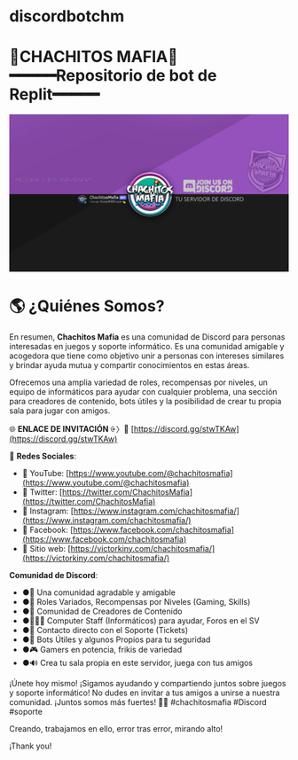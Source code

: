 # discordbotchm
# 👑CHACHITOS MAFIA💎━━━━━Repositorio de bot de Replit━━━━━

![WALLPAPER CHACHITOS MAFIA](https://github.com/victorKINY/discordbotchm/blob/main/walpaper%20%201080%20discord%20chachitos%20mafia.jpg)

# 🌎 ¿Quiénes Somos?

En resumen, **Chachitos Mafia** es una comunidad de Discord para personas interesadas en juegos y soporte informático. Es una comunidad amigable y acogedora que tiene como objetivo unir a personas con intereses similares y brindar ayuda mutua y compartir conocimientos en estas áreas.

Ofrecemos una amplia variedad de roles, recompensas por niveles, un equipo de informáticos para ayudar con cualquier problema, una sección para creadores de contenido, bots útiles y la posibilidad de crear tu propia sala para jugar con amigos.

🌐 **ENLACE DE INVITACIÓN** ⨭〉🔗 [https://discord.gg/stwTKAw](https://discord.gg/stwTKAw)

🔗 **Redes Sociales**:
- 🔴 YouTube: [https://www.youtube.com/@chachitosmafia](https://www.youtube.com/@chachitosmafia)
- 🐤 Twitter: [https://twitter.com/ChachitosMafia](https://twitter.com/ChachitosMafia)
- 📸 Instagram: [https://www.instagram.com/chachitosmafia/](https://www.instagram.com/chachitosmafia/)
- 🔵 Facebook: [https://www.facebook.com/chachitosmafia](https://www.facebook.com/chachitosmafia)
- 🎨 Sitio web: [https://victorkiny.com/chachitosmafia/](https://victorkiny.com/chachitosmafia/)

**Comunidad de Discord**:
- ●🎪 Una comunidad agradable y amigable
- ●👑 Roles Variados, Recompensas por Niveles (Gaming, Skills)
- ●📢 Comunidad de Creadores de Contenido
- ●👨🏻‍💻 Computer Staff (Informáticos) para ayudar, Foros en el SV
- ●📩 Contacto directo con el Soporte (Tickets)
- ●🤖 Bots Útiles y algunos Propios para tu seguridad
- ●🎮 Gamers en potencia, frikis de variedad
- ●🔊 Crea tu sala propia en este servidor, juega con tus amigos

¡Únete hoy mismo! ¡Sigamos ayudando y compartiendo juntos sobre juegos y soporte informático! No dudes en invitar a tus amigos a unirse a nuestra comunidad. ¡Juntos somos más fuertes! 👥🚀 #chachitosmafia #Discord #soporte

Creando, trabajamos en ello, error tras error, mirando alto!

¡Thank you!
